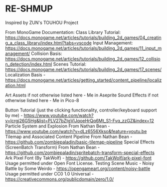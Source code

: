 # RE-SHMUP
Inspired by ZUN's TOUHOU Project

From MonoGame Documentation:
Class Library Tutorial: https://docs.monogame.net/articles/tutorials/building_2d_games/04_creating_a_class_library/index.html?tabs=vscode
Input Management: https://docs.monogame.net/articles/tutorials/building_2d_games/11_input_management/
Collision Basis: https://docs.monogame.net/articles/tutorials/building_2d_games/12_collision_detection/index.html
Scenes Tutorial: https://docs.monogame.net/articles/tutorials/building_2d_games/17_scenes/
Localization Basis - https://docs.monogame.net/articles/getting_started/content_pipeline/localization.html

Art Assets if not otherwise listed here - Me in Aseprite
Sound Effects if not otherwise listed here - Me in Pico-8

Button Tutorial (just the clicking functionality, controller/keyboard support by me) 
	- https://www.youtube.com/watch?v=lcrgj26G5Hg&list=PLV27bZtgVIJqoeHrQq6Mt_S1-Fvq_zzGZ&index=12
Particle System and Explosion From Nathan Bean - https://www.youtube.com/watch?v=dLz6556Xkso&feature=youtu.be
Tilemap and Associated Content Pipeline From Nathan Bean - https://github.com/zombiepaladin/basic-tilemap-pipeline
Special Effects (ScreenBatch Transform) From Nathan Bean - https://github.com/zombiepaladin/spritebatch-transform-special-effects
Ark Pixel Font (By TakWolf) - https://github.com/TakWolf/ark-pixel-font
	Usage permitted under Open Font License.
Testing Scene Music - Noisy Battle by Some Weirdo - https://opengameart.org/content/noisy-battle
	Usage permitted under CC0 1.0 Universal - https://creativecommons.org/publicdomain/zero/1.0/